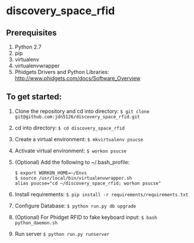 # discovery_space_rfid

## Prerequisites

1. Python 2.7
2. pip
3. virtualenv
4. virtualenvwrapper
5. Phidgets Drivers and Python Libraries:
   http://www.phidgets.com/docs/Software_Overview

## To get started:

1. Clone the repository and cd into directory:
   `$ git clone git@github.com:jdn5126/discovery_space_rfid.git`

2. cd into directory:
   `$ cd discovery_space_rfid`

2. Create a virtual environment:
   `$ mkvirtualenv psucse`

3. Activate virtual environment:
   `$ workon psucse`

4. (Optional) Add the following to ~/.bash_profile:
   ```
   $ export WORKON_HOME=~/Envs
   $ source /usr/local/bin/virtualenvwrapper.sh
   alias psucse="cd ~/discovery_space_rfid; workon psucse"
   ```

5. Install requirements:
   `$ pip install -r requirements/requirements.txt`

6. Configure Database:
   `$ python run.py db upgrade`

7. (Optional) For Phidget RFID to fake keyboard input:
   `$ bash python_daemon.sh`

8. Run server
   `$ python run.py runserver`

